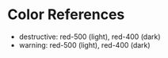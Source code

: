 #  Color References

- destructive: red-500 (light), red-400 (dark)
- warning: red-500 (light), red-400 (dark)
